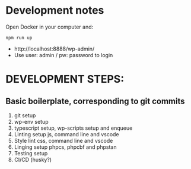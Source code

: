 # Development notes

Open Docker in your computer and:

```
npm run up
```

-   http://localhost:8888/wp-admin/
-   Use user: admin / pw: password to login

# DEVELOPMENT STEPS:

## Basic boilerplate, corresponding to git commits

1. git setup
2. wp-env setup
3. typescript setup, wp-scripts setup and enqueue
4. Linting setup js, command line and vscode
5. Style lint css, command line and vscode
6. Linging setup phpcs, phpcbf and phpstan
7. Testing setup
8. CI/CD (husky?)
